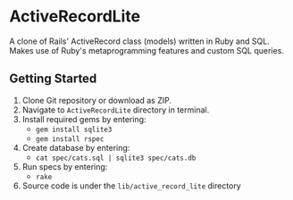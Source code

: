 ActiveRecordLite
================

A clone of Rails' ActiveRecord class (models) written in Ruby and SQL. Makes use of Ruby's metaprogramming features and custom SQL queries.

Getting Started
---------------

1. Clone Git repository or download as ZIP.
2. Navigate to `ActiveRecordLite` directory in terminal.
3. Install required gems by entering:
    - `gem install sqlite3`
    - `gem install rspec`
4. Create database by entering:
    - `cat spec/cats.sql | sqlite3 spec/cats.db`
5. Run specs by entering:
    - `rake`
6. Source code is under the `lib/active_record_lite` directory
